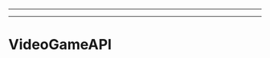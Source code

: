 ---------------------------------------------------------------------------------
-------------------------------------------------------
# VideoGameAPI

